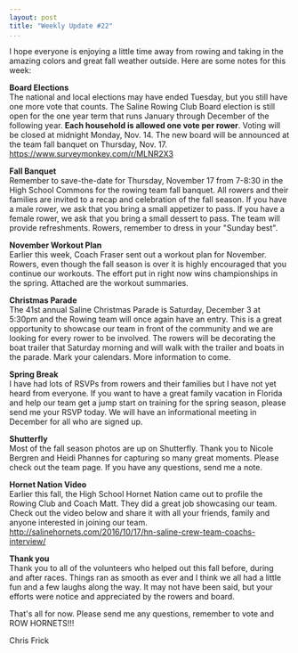 ```yaml
---
layout: post  
title: "Weekly Update #22"  
...
```

I hope everyone is enjoying a little time away from rowing and taking in
the amazing colors and great fall weather outside. Here are some notes
for this week:

**Board Elections**  
The national and local elections may have ended Tuesday, but you still
have one more vote that counts. The Saline Rowing Club Board election is
still open for the one year term that runs January through December of
the following year. **Each household is allowed one vote per rower**.
Voting will be closed at midnight Monday, Nov. 14. The new board will be
announced at the team fall banquet on Thursday, Nov. 17.
<https://www.surveymonkey.com/r/MLNR2X3>

**Fall Banquet**  
Remember to save-the-date for Thursday, November 17 from 7-8:30 in the
High School Commons for the rowing team fall banquet. All rowers and
their families are invited to a recap and celebration of the fall
season. If you have a male rower, we ask that you bring a small
appetizer to pass. If you have a female rower, we ask that you bring a
small dessert to pass. The team will provide refreshments. Rowers,
remember to dress in your "Sunday best".

**November Workout Plan**  
Earlier this week, Coach Fraser sent out a workout plan for November.
Rowers, even though the fall season is over it is highly encouraged that
you continue our workouts. The effort put in right now wins
championships in the spring. Attached are the workout summaries.

**Christmas Parade**  
The 41st annual Saline Christmas Parade is Saturday, December 3 at
5:30pm and the Rowing team will once again have an entry. This is a
great opportunity to showcase our team in front of the community and we
are looking for every rower to be involved. The rowers will be
decorating the boat trailer that Saturday morning and will walk with the
trailer and boats in the parade. Mark your calendars. More information
to come.

**Spring Break**  
I have had lots of RSVPs from rowers and their families but I have not
yet heard from everyone. If you want to have a great family vacation in
Florida and help our team get a jump start on training for the spring
season, please send me your RSVP today. We will have an informational
meeting in December for all who are signed up.

**Shutterfly**  
Most of the fall season photos are up on Shutterfly. Thank you to Nicole
Bergren and Heidi Phannes for capturing so many great moments. Please
check out the team page. If you have any questions, send me a note.

**Hornet Nation Video**  
Earlier this fall, the High School Hornet Nation came out to profile the
Rowing Club and Coach Matt. They did a great job showcasing our team.
Check out the video below and share it with all your friends, family and
anyone interested in joining our team.
http://salinehornets.com/2016/10/17/hn-saline-crew-team-coachs-interview/

**Thank you**  
Thank you to all of the volunteers who helped out this fall before,
during and after races. Things ran as smooth as ever and I think we all
had a little fun and a few laughs along the way. It may not have been
said, but your efforts were notice and appreciated by the rowers and
board.

That's all for now. Please send me any questions, remember to vote and
ROW HORNETS!!!

Chris Frick

